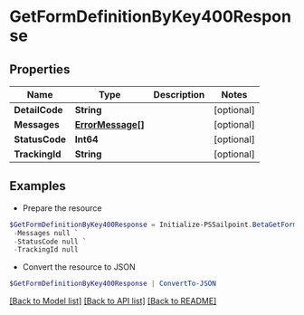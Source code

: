 # GetFormDefinitionByKey400Response
## Properties

Name | Type | Description | Notes
------------ | ------------- | ------------- | -------------
**DetailCode** | **String** |  | [optional] 
**Messages** | [**ErrorMessage[]**](ErrorMessage.md) |  | [optional] 
**StatusCode** | **Int64** |  | [optional] 
**TrackingId** | **String** |  | [optional] 

## Examples

- Prepare the resource
```powershell
$GetFormDefinitionByKey400Response = Initialize-PSSailpoint.BetaGetFormDefinitionByKey400Response  -DetailCode null `
 -Messages null `
 -StatusCode null `
 -TrackingId null
```

- Convert the resource to JSON
```powershell
$GetFormDefinitionByKey400Response | ConvertTo-JSON
```

[[Back to Model list]](../README.md#documentation-for-models) [[Back to API list]](../README.md#documentation-for-api-endpoints) [[Back to README]](../README.md)

